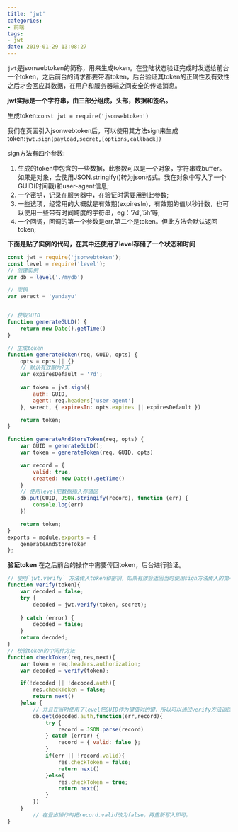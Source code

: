 ```yaml
---
title: 'jwt'
categories:
- 前端
tags:
- jwt
date: 2019-01-29 13:08:27
---
```


`jwt`是jsonwebtoken的简称，用来生成token。在登陆状态验证完成时发送给前台一个token，之后前台的请求都要带着token，后台验证其token的正确性及有效性之后才会回应其数据，在用户和服务器端之间安全的传递消息。

**jwt实际是一个字符串，由三部分组成，头部，数据和签名。**

生成token:`const jwt = require('jsonwebtoken')`

我们在页面引入jsonwebtoken后，可以使用其方法sign来生成token:`jwt.sign(payload,secret,[options,callback])`

sign方法有四个参数:
1. 生成的token中包含的一些数据，此参数可以是一个对象，字符串或buffer。如果是对象，会使用JSON.stringify()转为json格式。我在对象中写入了一个GUID(时间戳)和user-agent信息;
2. 一个密钥，记录在服务器中，在验证时需要用到此参数;
3. 一些选项，经常用的大概就是有效期(expiresIn)，有效期的值以秒计数，也可以使用一些带有时间跨度的字符串，eg：’7d’,’5h’等;
4. 一个回调，回调的第一个参数是err,第二个是token。但此方法会默认返回token;

**下面是贴了实例的代码，在其中还使用了level存储了一个状态和时间**
```javascript
const jwt = require('jsonwebtoken');
const level = require('level');
// 创建实例
var db = level('./mydb')

// 密钥
var serect = 'yandayu'


// 获取GUID
function generateGULD() {
    return new Date().getTime()
}

// 生成token
function generateToken(req, GUID, opts) {
    opts = opts || {}
    // 默认有效期为7天
    var expiresDefault = '7d';
    
    var token = jwt.sign({
        auth: GUID,
        agent: req.headers['user-agent']
    }, serect, { expiresIn: opts.expires || expiresDefault })

    return token;
}

function generateAndStoreToken(req, opts) {
    var GUID = generateGULD();
    var token = generateToken(req, GUID, opts)

    var record = {
        valid: true,
        created: new Date().getTime()
    }
    // 使用level把数据插入存储区
    db.put(GUID, JSON.stringify(record), function (err) {
        console.log(err)
    })

    return token;
}
exports = module.exports = {
    generateAndStoreToken
};
```
**验证token**
在之后前台的操作中需要传回token，后台进行验证。
```javascript
// 使用`jwt.verify` 方法传入token和密钥，如果有效会返回当时使用sign方法传入的第一个参数,通过验证其是否返回的是有效参数来确认其token是否有效。
function verify(token){
    var decoded = false;
    try {
        decoded = jwt.verify(token, secret);
       
    } catch (error) {
        decoded = false;
    }
    return decoded;
}
// 校验token的中间件方法
function checkToken(req,res,next){
    var token = req.headers.authorization;
    var decoded = verify(token);

    if(!decoded || !decoded.auth){
        res.checkToken = false;
        return next()
    }else {
        // 并且在当时使用了level把GUID作为键值对的键，所以可以通过verify方法返回数据中的GUID来获取值中存储的有效与否来再次检验是否有效。
        db.get(decoded.auth,function(err,record){
            try {
                record = JSON.parse(record)
            } catch (error) {
                record = { valid: false };
            }
            if(err || !record.valid){
                res.checkToken = false;
                return next()
            }else{
                res.checkToken = true;
                return next()
            }
        })
    }
        // 在登出操作时把record.valid改为false，再重新写入即可。
}
```

